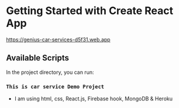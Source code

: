 # Getting Started with Create React App


https://genius-car-services-d5f31.web.app

## Available Scripts

In the project directory, you can run:

### `This is car service Demo Project`
* I am using html, css, React.js, Firebase hook, MongoDB & Heroku 

